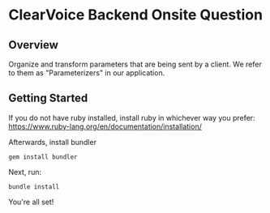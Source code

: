 # ClearVoice Backend Onsite Question

## Overview

Organize and transform parameters that are being sent by a client. We refer
to them as "Parameterizers" in our application.

## Getting Started

If you do not have ruby installed, install ruby in whichever way you prefer: https://www.ruby-lang.org/en/documentation/installation/

Afterwards, install bundler
```
gem install bundler
```

Next, run:
```
bundle install
```

You're all set!
